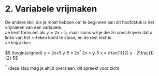 # 2. Variabele vrijmaken
De andere skill die je moet hebben om te beginnen aan dit hoofdstuk is het vrijmaken van een variabele.  
Je kent formules als $y = 2x+5$, maar soms wil je die zo omschrijven dat x links van het =-teken komt te staan, en de rest rechts.  
Je krijgt dan:

$$
\begin{aligned}
y = 2x+5
y-5 = 2x$^*$
2x = y-5 
x = \frac{1}{2} y - 2\frac{1}{2}
$$

$^*$ (deze stap mag je altijd overslaan, dit spreekt voor zich)
